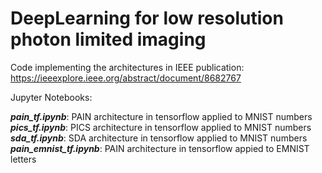 # DeepLearning for low resolution photon limited imaging
Code implementing the architectures in IEEE
publication: https://ieeexplore.ieee.org/abstract/document/8682767

Jupyter Notebooks:
  
  <b><em>pain_tf.ipynb</em></b>: PAIN architecture in tensorflow applied to MNIST numbers<br>
  <b><em>pics_tf.ipynb</em></b>: PICS architecture in tensorflow applied to  MNIST numbers<br>
  <b><em>sda_tf.ipynb</em></b>: SDA architecture in tensorflow applied to  MNIST numbers<br>
  <b><em>pain_emnist_tf.ipynb</em></b>: PAIN architecture in tensorflow appied to EMNIST letters
